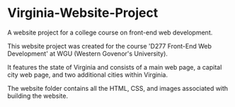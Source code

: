 # Virginia-Website-Project
A website project for a college course on front-end web development.

This website project was created for the course 'D277 Front-End Web Development' at WGU (Western Govenor's University).

It features the state of Virginia and consists of a main web page, a capital city web page, and two additional cities within Virginia.

The website folder contains all the HTML, CSS, and images associated with building the website.
